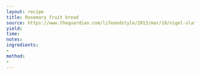 ```yaml
---
layout: recipe
title: Rosemary fruit bread
source: https://www.theguardian.com/lifeandstyle/2013/mar/10/nigel-slater-bread-recipes
yield: 
time: 
notes: 
ingredients:
- 
method:
- 
---
```

